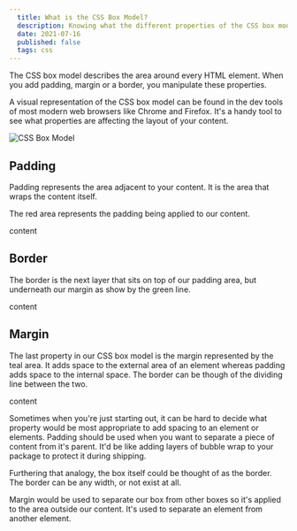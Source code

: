```yaml
---
  title: What is the CSS Box Model?
  description: Knowing what the different properties of the CSS box model are, can help you figure out how your content works with padding, margin and borders.
  date: 2021-07-16
  published: false
  tags: css
---
```


The CSS box model describes the area around every HTML element. When you add padding, margin or a border, you manipulate these properties.

A visual representation of the CSS box model can be found in the dev tools of most modern web browsers like Chrome and Firefox. It's a handy tool to see what properties are affecting the layout of your content.

![CSS Box Model](/images/box%20model.png)

## Padding

Padding represents the area adjacent to your content. It is the area that wraps the content itself.

The red area represents the padding being applied to our content.

<div style={{ padding: "10px", backgroundColor: "tomato" }}>
    <p style={{ backgroundColor: "white" }}>content</p>

</div>

## Border

The border is the next layer that sits on top of our padding area, but underneath our margin as show by the green line.

<div style={{ padding: "10px", backgroundColor: "tomato", border: "5px solid green" }}>
  <p style={{ backgroundColor: "white" }}>content</p>
</div>

## Margin

The last property in our CSS box model is the margin represented by the teal area. It adds space to the external area of an element whereas padding adds space to the internal space. The border can be though of the dividing line between the two.

<div style={{ backgroundColor: "cyan", display: "flex", alignItems: "center", justifyContent: "center" }}>
  <div style={{ padding: "10px", width: "100%", backgroundColor: "tomato", border: "5px solid green", margin: "10px",  }}>
      <p style={{ backgroundColor: "white" }}>content</p>

  </div>
</div>

Sometimes when you're just starting out, it can be hard to decide what property would be most appropriate to add spacing to an element or elements. Padding should be used when you want to separate a piece of content from it's parent. It'd be like adding layers of bubble wrap to your package to protect it during shipping.

Furthering that analogy, the box itself could be thought of as the border. The border can be any width, or not exist at all.

Margin would be used to separate our box from other boxes so it's applied to the area outside our content. It's used to separate an element from another element.
